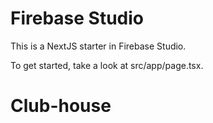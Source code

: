 # Firebase Studio

This is a NextJS starter in Firebase Studio.

To get started, take a look at src/app/page.tsx.
# Club-house
